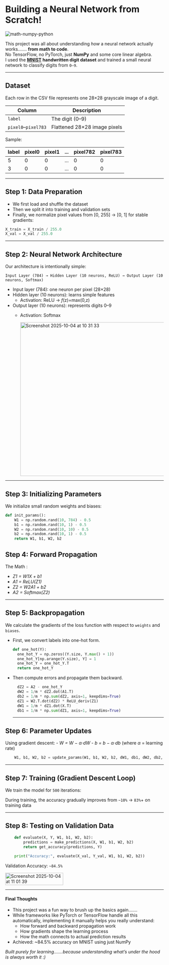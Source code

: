# Building a Neural Network from Scratch!

![math-numpy-python](https://github.com/user-attachments/assets/1ba4957d-1209-442f-8da9-1ff367cf10ca)

This project was all about understanding *how* a neural network actually works....... **from math to code**.  
No TensorFlow, no PyTorch, just **NumPy** and some core linear algebra.  
I used the **[MNIST](https://www.kaggle.com/competitions/exploretechla-ignite-digit-recognition-challenge/data) handwritten digit dataset** and trained a small neural network to classify digits from `0–9`.

---

## Dataset

Each row in the CSV file represents one 28×28 grayscale image of a digit.

| Column | Description |
|--------|--------------|
| `label` | The digit (0–9) |
| `pixel0`–`pixel783` | Flattened 28×28 image pixels |

Sample:

| label | pixel0 | pixel1 | ... | pixel782 | pixel783 |
|--------|---------|--------|------|------------|-----------|
| 5 | 0 | 0 | ... | 0 | 0 |
| 3 | 0 | 0 | ... | 0 | 0 |

---

## Step 1: Data Preparation

- We first load and shuffle the dataset
- Then we split it into training and validation sets
- Finally, we normalize pixel values from [0, 255] → [0, 1] for stable gradients:
```python
X_train = X_train / 255.0
X_val = X_val / 255.0

```
---
## Step 2: Neural Network Architecture

Our architecture is intentionally simple:
```
Input Layer (784) → Hidden Layer (10 neurons, ReLU) → Output Layer (10 neurons, Softmax)
```
- Input layer (784): one neuron per pixel (28×28)
- Hidden layer (10 neurons): learns simple features
    - Activation: ReLU -> *f*(z)=max(0,z)
- Output layer (10 neurons): represents digits 0–9
    - Activation: Softmax
 
      <img width="782" height="488" alt="Screenshot 2025-10-04 at 10 31 33" src="https://github.com/user-attachments/assets/ff6b5944-36e2-45e8-a0e3-16a6bfc8be4b" />

 
---

## Step 3: Initializing Parameters

We initialize small random weights and biases: 
```python
def init_params():
    W1 = np.random.rand(10, 784) - 0.5
    b1 = np.random.rand(10, 1) - 0.5
    W2 = np.random.rand(10, 10) - 0.5
    b2 = np.random.rand(10, 1) - 0.5
    return W1, b1, W2, b2

```

## Step 4: Forward Propagation

The Math :
- *Z1 ​= W1​X + b1*
- *A1​ = ReLU(Z1​)*
- *Z2​ = W2​A1 ​+ b2​​*
- *A2​ = Softmax(Z2​)*

---

## Step 5: Backpropagation

We calculate the gradients of the loss function with respect to `weights` and `biases`.

- First, we convert labels into one-hot form.
  ```python
  def one_hot(Y):
    one_hot_Y = np.zeros((Y.size, Y.max() + 1))
    one_hot_Y[np.arange(Y.size), Y] = 1
    one_hot_Y = one_hot_Y.T
    return one_hot_Y
  ```
- Then compute errors and propagate them backward.

  ```python
    dZ2 = A2 - one_hot_Y
    dW2 = 1/m * dZ2.dot(A1.T)
    db2 = 1/m * np.sum(dZ2, axis=1, keepdims=True)
    dZ1 = W2.T.dot(dZ2) * ReLU_deriv(Z1)
    dW1 = 1/m * dZ1.dot(X.T)
    db1 = 1/m * np.sum(dZ1, axis=1, keepdims=True)
  ```
  ---

## Step 6: Parameter Updates

Using gradient descent:
    - *W = W − α⋅dW*
    - *b = b − α⋅db*      (where *α* = learning rate)
```python
    W1, b1, W2, b2 = update_params(W1, b1, W2, b2, dW1, db1, dW2, db2, alpha)
  ```
---

## Step 7: Training (Gradient Descent Loop)

We train the model for `500` iterations:

During training, the accuracy gradually improves from `~10%` -> `83%`+ on training data


---

## Step 8: Testing on Validation Data
```python
    def evaluate(X, Y, W1, b1, W2, b2):
        predictions = make_predictions(X, W1, b1, W2, b2)
        return get_accuracy(predictions, Y)
    
    print("Accuracy:", evaluate(X_val, Y_val, W1, b1, W2, b2))
  ```

Validation Accuracy: `~84.5%`

<img width="184" height="39" alt="Screenshot 2025-10-04 at 11 01 39" src="https://github.com/user-attachments/assets/19661ff9-c633-40fb-9c9e-a6c9c475ef85" />

---

#### Final Thoughts
- This project was a fun way to brush up the basics again....... 
- While frameworks like PyTorch or TensorFlow handle all this automatically, implementing it manually helps you really understand:
    - How forward and backward propagation work
    - How gradients shape the learning process
    - How the math connects to actual prediction results
- Achieved: ~84.5% accuracy on MNIST using just NumPy 

*Built purely for learning.......because understanding what’s under the hood is always worth it :)*
